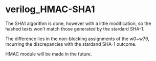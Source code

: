# verilog_HMAC-SHA1

The SHA1 algorithm is done, however with a little modification, so the hashed texts won't match those generated by the stardard SHA-1.

The difference lies in the non-blocking assignments of the w0~w79, incurring the discrepancies with the stardand SHA-1 outcome.

HMAC module will be made in the future.
